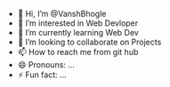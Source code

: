 - 👋 Hi, I’m @VanshBhogle
- 👀 I’m interested in Web Devloper
- 🌱 I’m currently learning Web Dev
- 💞️ I’m looking to collaborate on Projects
- 📫 How to reach me from git hub
- 😄 Pronouns: ...
- ⚡ Fun fact: ...

<!---
VanshBhogle/VanshBhogle is a ✨ special ✨ repository because its `README.md` (this file) appears on your GitHub profile.
You can click the Preview link to take a look at your changes.
--->
